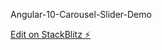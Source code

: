 Angular-10-Carousel-Slider-Demo

[Edit on StackBlitz ⚡️](https://stackblitz.com/edit/angular-10-carousel-example-fwat9r)
